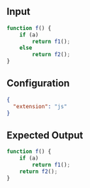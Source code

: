 
## Input
```javascript input
function f() {
    if (a)
        return f1();
    else
        return f2();
}
```

## Configuration
```json configuration
{
  "extension": "js"
}
```

## Expected Output
```javascript expected output
function f() {
    if (a)
        return f1();
    return f2();
}
```
